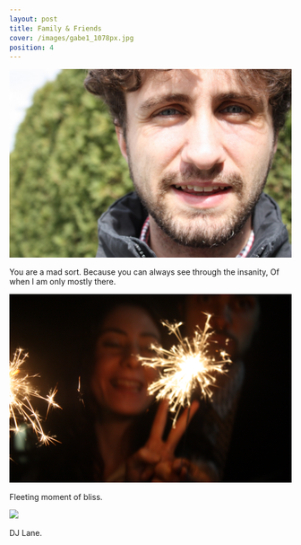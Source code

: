 ```yaml
---
layout: post
title: Family & Friends
cover: /images/gabe1_1078px.jpg
position: 4
---
```



<div class="photo">
  <img src="/images/gabe1_1078px.jpg"/>
  <p>You are a mad sort.
Because you can always see through the insanity,
Of when I am only mostly there.</p>
</div>

<div class="photo">
  <img src="/images/ff1.JPG"/>
  <p>Fleeting moment of bliss.</p>
</div>

<div class="photo">
  <img src="/lane.jpg"/>
  <p>DJ Lane.</p>
</div>
